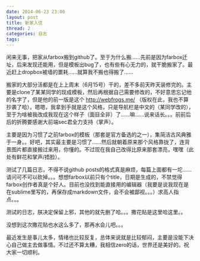 ```yaml
---
date: 2014-06-23 23:00
layout: post
title: 新家入住
thread: 2
categories: 日志
tags: 
---
```


闲来无事，把家从farbox搬到github了。至于为什么搬……先前是因为farbox迁址，后来发现还能用，但是模板出bug了，也有些有心无力的，就干脆搬家了。最近赶上dropbox被墙的噩耗……就算我不搬也得搬了……

搬家的大部分活都是在上上周末（6月15号）干的，差不多前天昨天装修完的。主要是clone了某某同学的现成模板，然后再根据自己需要修改的，不好意思忘记他的名字了，但是他的前一版是这个 http://webfrogs.me/ （版权在此，我也不算抄袭了哈）。嗯嗯，我拿到手就是这个风格，只是导航栏是中文的（某同学改的），至于为啥被我改成我现在这个样子（面目全非）了……嘛……说来话长。。。前前后后的折腾要感谢大前端sec君全力支持（掌声）。

主要是因为习惯了之前farbox的模板（那套是官方备选的之一），集简洁古风典雅于一身。。好吧，其实最主要是习惯了……然后就朝着原来那个风格靠拢了，连背景图片都直接搬过来用，你懂的。不过现在我自己改得比原来那套漂亮，嘿嘿（此处有鲜花和掌声/捂脸）。

测试了几篇日志，不得不说github posts的格式真是麻烦，每篇上面都有一坨……请问可不可以砍掉。。。想想farbox以前只有个title，日期是生成的，不禁觉得farbox创作者真是个好人。目前也没找到能直接用的编辑器（我要是说我现在是在sublime里写的，再保存成markdown文件，会不会被鄙视。。。）求高人指点。。。

测试的日志，朕决定保留上邪，其他的就先删了哈。。。撒花贴是这里哈这里。。

没想到这次撒花贴也水这么多了，那再水会儿吧。。。

最近发生是事儿太多，情绪也比较反复，总体来说就是比较郁闷，主要是没能下决心自己做主去做事情。不过还不算太糟，我相信zero的话，世界还是美好的。祝大家一切顺利。
